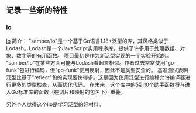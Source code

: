 ## 记录一些新的特性

### lo

[lo](https://github.com/samber/lo)
简介： "samber/lo"是一个基于Go语言1.18+泛型的库，其风格类似于Lodash。Lodash是一个JavaScript实用程序库，提供了许多用于处理数组、对象、数字等的有用函数。
项目最初是作为新泛型实现的一个实验开始的。
"samber/lo"在某些方面可能与Lodash看起来相似。作者过去常常使用"go-funk"包进行编码，但"go-funk"使用反射，因此不是类型安全的。
基准测试表明泛型比基于"reflect"包的实现要快得多。这是因为使用泛型进行编程允许编译器进行更多的类型检查，从而优化代码。
在未来，这个库中的5到10个助手函数将与进入Go标准库的函数（在切片和映射的包名下）重叠。

另外个人觉得这个lib是学习泛型的好材料。
